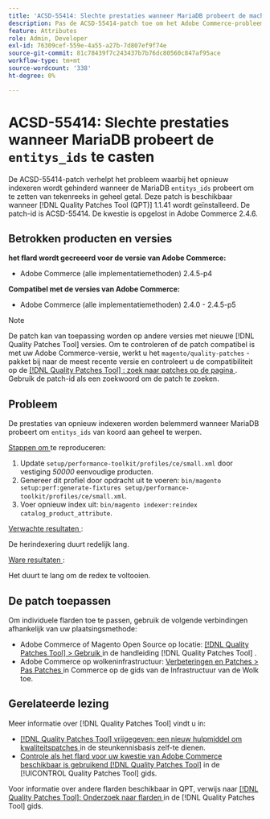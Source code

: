 ```yaml
---
title: 'ACSD-55414: Slechte prestaties wanneer MariaDB probeert de machtigys_ids te casten'
description: Pas de ACSD-55414-patch toe om het Adobe Commerce-probleem op te lossen wanneer de MariaDB 'machtigys_ids' probeert om te zetten van string naar integer, wat de herindexering belemmert.
feature: Attributes
role: Admin, Developer
exl-id: 76309cef-559e-4a55-a27b-7d807ef9f74e
source-git-commit: 81c78439f7c243437b7b76dc80560c847af95ace
workflow-type: tm+mt
source-wordcount: '338'
ht-degree: 0%

---
```


# ACSD-55414: Slechte prestaties wanneer MariaDB probeert de `entitys_ids` te casten

De ACSD-55414-patch verhelpt het probleem waarbij het opnieuw indexeren wordt gehinderd wanneer de MariaDB `entitys_ids` probeert om te zetten van tekenreeks in geheel getal. Deze patch is beschikbaar wanneer [!DNL Quality Patches Tool (QPT)] 1.1.41 wordt geïnstalleerd. De patch-id is ACSD-55414. De kwestie is opgelost in Adobe Commerce 2.4.6.

## Betrokken producten en versies

**het flard wordt gecreeerd voor de versie van Adobe Commerce:**

* Adobe Commerce (alle implementatiemethoden) 2.4.5-p4

**Compatibel met de versies van Adobe Commerce:**

* Adobe Commerce (alle implementatiemethoden) 2.4.0 - 2.4.5-p5

>[!NOTE]
>
>De patch kan van toepassing worden op andere versies met nieuwe [!DNL Quality Patches Tool] versies. Om te controleren of de patch compatibel is met uw Adobe Commerce-versie, werkt u het `magento/quality-patches` -pakket bij naar de meest recente versie en controleert u de compatibiliteit op de [[!DNL Quality Patches Tool] : zoek naar patches op de pagina ](https://experienceleague.adobe.com/tools/commerce-quality-patches/index.html?lang=nl-NL) . Gebruik de patch-id als een zoekwoord om de patch te zoeken.

## Probleem

De prestaties van opnieuw indexeren worden belemmerd wanneer MariaDB probeert om `entitys_ids` van koord aan geheel te werpen.

<u> Stappen om </u> te reproduceren:

1. Update `setup/performance-toolkit/profiles/ce/small.xml` door vestiging *50000* eenvoudige producten.
1. Genereer dit profiel door opdracht uit te voeren: `bin/magento setup:perf:generate-fixtures setup/performance-toolkit/profiles/ce/small.xml`.
1. Voer opnieuw index uit: `bin/magento indexer:reindex catalog_product_attribute`.

<u> Verwachte resultaten </u>:

De herindexering duurt redelijk lang.

<u> Ware resultaten </u>:

Het duurt te lang om de redex te voltooien.

## De patch toepassen

Om individuele flarden toe te passen, gebruik de volgende verbindingen afhankelijk van uw plaatsingsmethode:

* Adobe Commerce of Magento Open Source op locatie: [[!DNL Quality Patches Tool]  > Gebruik ](/help/tools/quality-patches-tool/usage.md) in de handleiding [!DNL Quality Patches Tool] .
* Adobe Commerce op wolkeninfrastructuur: [ Verbeteringen en Patches > Pas Patches ](https://experienceleague.adobe.com/docs/commerce-cloud-service/user-guide/develop/upgrade/apply-patches.html?lang=nl-NL) in Commerce op de gids van de Infrastructuur van de Wolk toe.

## Gerelateerde lezing

Meer informatie over [!DNL Quality Patches Tool] vindt u in:

* [[!DNL Quality Patches Tool]  vrijgegeven: een nieuw hulpmiddel om kwaliteitspatches ](https://experienceleague.adobe.com/nl/docs/commerce-knowledge-base/kb/announcements/commerce-announcements/magento-quality-patches-released-new-tool-to-self-serve-quality-patches) in de steunkennisbasis zelf-te dienen.
* [ Controle als het flard voor uw kwestie van Adobe Commerce beschikbaar is gebruikend  [!DNL Quality Patches Tool]](/help/tools/quality-patches-tool/patches-available-in-qpt/check-patch-for-magento-issue-with-magento-quality-patches.md) in de [!UICONTROL Quality Patches Tool] gids.


Voor informatie over andere flarden beschikbaar in QPT, verwijs naar [[!DNL Quality Patches Tool]: Onderzoek naar flarden ](https://experienceleague.adobe.com/tools/commerce-quality-patches/index.html?lang=nl-NL) in de [!DNL Quality Patches Tool] gids.
